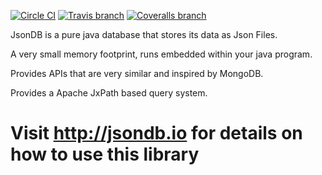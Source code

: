 [![Circle CI](https://circleci.com/gh/Jsondb/jsondb-core.svg?style=shield&circle-token=ead22be4576932974f9fda267a4cc31d883f5927)](https://circleci.com/gh/Jsondb/jsondb-core)   [![Travis branch](https://img.shields.io/travis/Jsondb/jsondb-core/master.svg?maxAge=2592000?style=plastic&label=travisci)](https://travis-ci.org/Jsondb/jsondb-core)  [![Coveralls branch](https://img.shields.io/coveralls/Jsondb/jsondb-core/master.svg?maxAge=2592000?style=plastic)](https://coveralls.io/github/Jsondb/jsondb-core?branch=master)

JsonDB is a pure java database that stores its data as Json Files.

A very small memory footprint, runs embedded within your java program.

Provides APIs that are very similar and inspired by MongoDB.

Provides a Apache JxPath based query system.

# Visit http://jsondb.io for details on how to use this library
